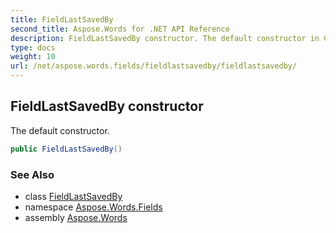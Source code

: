 ```yaml
---
title: FieldLastSavedBy
second_title: Aspose.Words for .NET API Reference
description: FieldLastSavedBy constructor. The default constructor in C#.
type: docs
weight: 10
url: /net/aspose.words.fields/fieldlastsavedby/fieldlastsavedby/
---
```

## FieldLastSavedBy constructor

The default constructor.

```csharp
public FieldLastSavedBy()
```

### See Also

* class [FieldLastSavedBy](../)
* namespace [Aspose.Words.Fields](../../fieldlastsavedby/)
* assembly [Aspose.Words](../../../)
